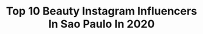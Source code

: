 ---
title: Top 10 Beauty Instagram Influencers In Sao Paulo In 2020
description: >-
  Find top beauty Instagram influencers in Sao Paulo in 2020. Most popular hashtags: #makeup #challenge #love #beauty.
platform: Instagram
profiles:
  - username: "natimts"
    fullname: >-
      Natalia Martins
    location: "Brazil"
    followers: 69352
    engagement: 169
    commentsToLikes: 0.042549
    id: ck14ihauhfean0i197603onll
    verified: true
    hashtags: "#beauty, #saopaulo, #milao, #madrid"
  - username: "gabecardoso"
    fullname: >-
      Gabrielle Cardoso
    location: "Brazil"
    followers: 371976
    engagement: 154
    commentsToLikes: 0.015422
    id: ck14gwz407g2r0i19fezq52q4
    verified: true
    hashtags: "#ideiascriativas, #phiphiisland, #phuket, #paradise"
  - username: "ramonamorimoficial"
    fullname: >-
      Ramon Amorim
    location: "Brazil"
    followers: 563391
    engagement: 59
    commentsToLikes: 0.079133
    id: ck5bxkh3mnwjg0i11hdb23t3h
    verified: false
    hashtags: "#saomigueldosmilagres, #makingof, #colormakeup, #caracteriza"
  - username: "brigittecalegari"
    fullname: >-
      B R I G I TT E C A L E G A R I
    location: "Brazil"
    followers: 280731
    engagement: 133
    commentsToLikes: 0.020794
    id: ck15tj7fiicnl0i19ggu6shsd
    verified: true
    hashtags: "#beautynews, #helpme, #dropsdebeleza, #beautybox"
  - username: "yasminlsilva"
    fullname: >-
      YASMIN SILVA
    location: "Brazil"
    followers: 56080
    engagement: 882
    commentsToLikes: 0.272536
    id: ck6u8dc5sqwsj0j714efl18hg
    verified: false
    hashtags: "#tudosobcontrole, #filmesonline, #rel, #bbb20"
  - username: "maahway"
    fullname: >-
      Matheus
    location: "Brazil"
    followers: 2192
    engagement: 2844
    commentsToLikes: 0.482765
    id: ck8t7jvsbh2wu0j78v69rjxuv
    verified: false
    hashtags: "#queen, #drag, #chromatica, #fashion"
  - username: "danibonelli"
    fullname: >-
      Dani Bonelli
    location: "Brazil"
    followers: 90101
    engagement: 1625
    commentsToLikes: 0.014413
    id: ck0ttwayx4lbo0i19nn8u12kx
    verified: false
    hashtags: "#superpoderosaschallenge, #challenges, #challengerstreets, #colorchallenge"
  - username: "marco_diniz"
    fullname: >-
      Marco Diniz
    location: "Brazil"
    followers: 26757
    engagement: 110
    commentsToLikes: 0.035127
    id: ck5bxqc9uo7sy0i118tzuyg8p
    verified: false
    hashtags: "#internationalwomensday, #hair, #marcodiniz, #batmizvah"
  - username: "carlosfranco_"
    fullname: >-
      Carlos Franco
    location: "Brazil"
    followers: 44365
    engagement: 384
    commentsToLikes: 0.048440
    id: ck5hpobrzrp950i11w7yoi7of
    verified: true
    hashtags: "#sp, #philippines, #cbb2020, #mrworldbrazil"
  - username: "mayara.goedert"
    fullname: >-
      MAYARA GOEDERT
    location: "Brazil"
    followers: 45312
    engagement: 199
    commentsToLikes: 0.178655
    id: ck6tsb2rm3rh80j71mvx4r0tf
    verified: false
    hashtags: "#stayhome"
---